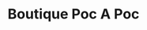 ---
title: "Boutique Poc A Poc"
url: /sant-josep-de-sa-talaia/boutique-poc-a-poc/
shop: Kleidung
---